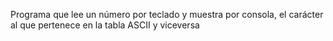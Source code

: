 Programa que lee un número por teclado y muestra por consola, el carácter al que pertenece en la tabla ASCII y viceversa
